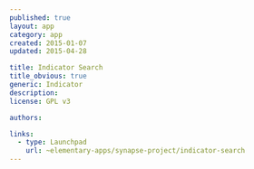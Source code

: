 ```yaml
---
published: true
layout: app
category: app
created: 2015-01-07
updated: 2015-04-28

title: Indicator Search
title_obvious: true
generic: Indicator
description:
license: GPL v3

authors:

links:
  - type: Launchpad
    url: ~elementary-apps/synapse-project/indicator-search
---
```

